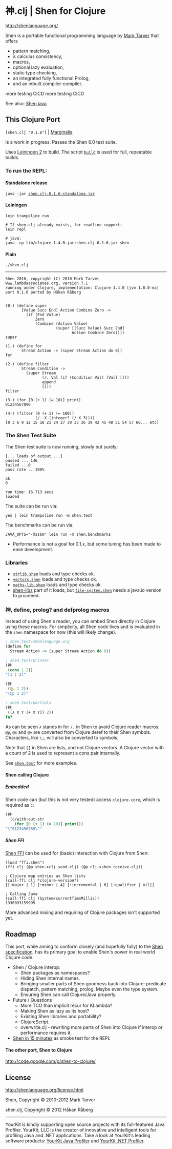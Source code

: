 # 神.clj | Shen for Clojure

http://shenlanguage.org/

Shen is a portable functional programming language by [Mark Tarver](http://www.lambdassociates.org/) that offers

* pattern matching,
* λ calculus consistency,
* macros,
* optional lazy evaluation,
* static type checking,
* an integrated fully functional Prolog,
* and an inbuilt compiler-compiler.

more testing CICD
more testing CICD


See also: [Shen.java](https://github.com/hraberg/Shen.java)


## This Clojure Port

`[shen.clj "0.1.6"]` | [Marginalia](http://ghettojedi.org/shen.clj/)

Is a work in progress. Passes the Shen 6.0 test suite.


Uses [Leiningen 2](https://github.com/technomancy/leiningen) to build.
The script [`build`](https://github.com/hraberg/shen.clj/blob/master/build) is used for full, repeatable builds.


### To run the REPL:

#### Standalone release

`java -jar `[`shen.clj-0.1.6-standalone.jar`](https://github.com/downloads/hraberg/shen.clj/shen.clj-0.1.6-standalone.jar)


#### Leiningen

    lein trampoline run

    # If shen.clj already exists, for readline support:
    lein repl

    # java:
    java -cp lib/clojure-1.4.0.jar:shen.clj-0.1.6.jar shen


#### Plain

    ./shen.clj

---

    Shen 2010, copyright (C) 2010 Mark Tarver
    www.lambdassociates.org, version 7.1
    running under Clojure, implementation: Clojure 1.4.0 [jvm 1.8.0-ea]
    port 0.1.6 ported by Håkan Råberg


    (0-) (define super
           [Value Succ End] Action Combine Zero ->
             (if (End Value)
                 Zero
                 (Combine (Action Value)
                          (super [(Succ Value) Succ End]
                                 Action Combine Zero))))
    super

    (1-) (define for
           Stream Action -> (super Stream Action do 0))
    for

    (2-) (define filter
           Stream Condition ->
             (super Stream
                    (/. Val (if (Condition Val) [Val] []))
                    append
                    []))
    filter

    (3-) (for [0 (+ 1) (= 10)] print)
    01234567890

    (4-) (filter [0 (+ 1) (= 100)]
                 (/. X (integer? (/ X 3))))
    [0 3 6 9 12 15 18 21 24 27 30 33 36 39 42 45 48 51 54 57 60... etc]


### The Shen Test Suite

The Shen test suite is now running, slowly but surely:

    [... loads of output ...]
    passed ... 146
    failed ...0
    pass rate ...100%

    ok
    0

    run time: 16.713 secs
    loaded

The suite can be run via:

    yes | lein trampoline run -m shen.test


The benchmarks can be run via:

    JAVA_OPTS="-Xss6m" lein run -m shen.benchmarks


* Performance is not a goal for 0.1.x, but some tuning has been made to ease development.

### Libraries

* [`strlib.shen`](http://www.shenlanguage.org/library.html) loads and type checks ok.
* [`vectors.shen`](http://www.shenlanguage.org/library.html) loads and type checks ok.
* [`maths-lib.shen`](http://www.shenlanguage.org/library.html) loads and type checks ok.
* [shen-libs](https://github.com/vasil-sd/shen-libs) part of it loads, but [`file-system.shen`](https://github.com/vasil-sd/shen-libs/blob/master/file-system/file-system.shen) needs a java.io version to proceeed.


### 神, define, prolog? and defprolog macros

Instead of using Shen's reader, you can embed Shen directly in Clojure using these macros.
For simplicity, all Shen code lives and is evaluated in the `shen` namespace for now (this will likely change).

```clojure
; shen.test/shenlanguage.org
(define for
  Stream Action -> (super Stream Action do 0))

; shen.test/printer
(神
 (cons 1 2))
"[1 | 2]"

(神
 (@p 1 2))
"(@p 1 2)"

; shen.test/partials
(神
 ((λ X Y (+ X Y)) 2))
fn?
```

As can be seen `λ` stands in for `/.` in Shen to avoid Clojure reader macros.
`@p`, `@s` and `@v` are converted from Clojure deref to their Shen symbols.
Characters, like `\;`, will also be converted to symbols.

Note that `[]` in Shen are lists, and not Clojure vectors. A Clojure vector with a count of 2 is used to represent a cons pair internally.

See [`shen.test`](https://github.com/hraberg/shen.clj/blob/master/test/shen/test.clj) for more examples.


#### Shen calling Clojure

##### Embedded

Shen code can (but this is not very tested) access `clojure.core`, which is required as `c`:

```clojure
(神
  (c/with-out-str
    (for [0 (+ 1) (= 10)] print)))
"\"0123456789\""
```

##### Shen FFI

[Shen FFI](http://www.shenlanguage.org/library.html) can be used for (basic) interaction with Clojure from Shen:

    (load "ffi.shen")
    (ffi clj (@p shen->clj send-clj) (@p clj->shen receive-clj))

    ; Clojure map entries as Shen lists
    (call-ffi clj *clojure-version*)
    [[:major | 1] [:minor | 4] [:incremental | 0] [:qualifier | nil]]

    ; Calling Java
    (call-ffi clj (System/currentTimeMillis))
    1336093159995


More advanced mixing and requiring of Clojure packages isn't supported yet.


## Roadmap

This port, while aiming to conform closely (and hopefully fully) to the [Shen specification](http://shenlanguage.org/Documentation/shendoc.htm), has its primary goal to enable Shen's power in real world Clojure code.

* Shen / Clojure interop:
  * Shen packages as namespaces?
  * Hiding Shen internal names.
  * Bringing smaller parts of Shen goodness back into Clojure: predicate dispatch, pattern matching, prolog. Maybe even the type system.
  * Ensuring Shen can call Clojure/Java properly.
* Future / Questions
  * More TCO than implicit recur for KLambda?
  * Making Shen as lazy as its host?
  * Existing Shen libraries and portability?
  * ClojureScript.
  * overwrite.clj - rewriting more parts of Shen into Clojure if interop or performance requires it.
* [Shen in 15 minutes](http://www.shenlanguage.org/learn-shen/tutorials/shen_in_15mins.html#shen-in-15mins) as smoke test for the REPL


#### The other port, Shen to Clojure

http://code.google.com/p/shen-to-clojure/

## License

http://shenlanguage.org/license.html

Shen, Copyright © 2010-2012 Mark Tarver

shen.clj, Copyright © 2012 Håkan Råberg

---
YourKit is kindly supporting open source projects with its full-featured Java Profiler.
YourKit, LLC is the creator of innovative and intelligent tools for profiling
Java and .NET applications. Take a look at YourKit's leading software products:
<a href="http://www.yourkit.com/java/profiler/index.jsp">YourKit Java Profiler</a> and
<a href="http://www.yourkit.com/.net/profiler/index.jsp">YourKit .NET Profiler</a>.
